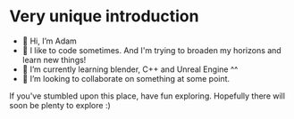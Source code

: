 # Very unique introduction

- 👋 Hi, I’m Adam
- 👀 I like to code sometimes. And I'm trying to broaden my horizons and learn new things!
- 🌱 I’m currently learning blender, C++ and Unreal Engine ^^
- 💞️ I’m looking to collaborate on something at some point.

If you've stumbled upon this place, have fun exploring. Hopefully there will soon be plenty to explore :)
